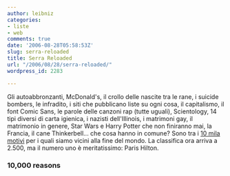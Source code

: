 ```yaml
---
author: leibniz
categories:
- liste
- web
comments: true
date: '2006-08-28T05:58:53Z'
slug: serra-reloaded
title: Serra Reloaded
url: "/2006/08/28/serra-reloaded/"
wordpress_id: 2283

---
```

Gli autoabbronzanti, McDonald's, il crollo delle nascite tra le rane, i suicide bombers, le infradito, i siti che pubblicano liste su ogni cosa, il capitalismo, il font Comic Sans, le parole delle canzoni rap (tutte uguali), Scientology, 14 tipi diversi di carta igienica, i nazisti dell'Illinois, i matrimoni gay, il matrimonio in genere, Star Wars e Harry Potter che non finiranno mai, la Francia, il cane Thinkerbell... che cosa hanno in comune? Sono tra i [10 mila motivi](https://www.10000reasons.org/) per i quali siamo vicini alla fine del mondo. La classifica ora arriva a 2.500, ma il numero uno è meritatissimo: Paris Hilton.

### 10,000 reasons
